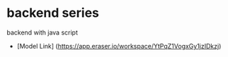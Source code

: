 # backend series

backend with java script

- [Model Link] (https://app.eraser.io/workspace/YtPqZ1VogxGy1jzIDkzj)